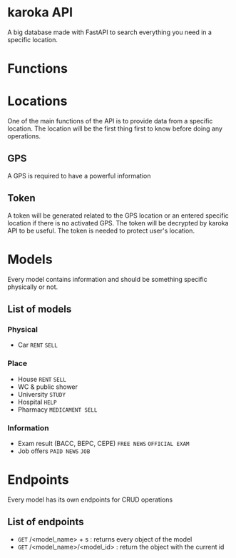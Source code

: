# karoka API
A big database made with FastAPI to search everything you need in a specific location.

# Functions

# Locations
One of the main functions of the API is to provide data from a specific location.
The location will be the first thing first to know before doing any operations.

## GPS
A GPS is required to have a powerful information

## Token
A token will be generated related to the GPS location or an entered specific location if there is no activated GPS.
The token will be decrypted by karoka API to be useful. The token is needed to protect user's location.

# Models
Every model contains information and should be something specific physically or not.

## List of models

### Physical
 - Car ```RENT``` ```SELL```

### Place
 - House ```RENT``` ```SELL```
 - WC & public shower
 - University ```STUDY```
 - Hospital ```HELP```
 - Pharmacy ```MEDICAMENT SELL```

### Information
 - Exam result (BACC, BEPC, CEPE) ```FREE NEWS``` ```OFFICIAL EXAM``` 
 - Job offers ```PAID NEWS``` ```JOB```

# Endpoints
Every model has its own endpoints for CRUD operations

## List of endpoints
 - ```GET``` /<model_name> + s : returns every object of the model
 - ```GET``` /<model_name>/<model_id> : return the object with the current id
